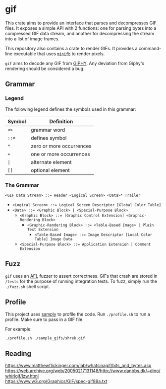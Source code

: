 # gif

This crate aims to provide an interface that parses and decompresses GIF files. It exposes a simple API with 2
functions: one for parsing bytes into a compressed GIF data stream, and another for decompressing the stream into a list
of image frames.

This repository also contains a crate to render GIFs. It provides a command-line executable that
uses [`minifb`](https://github.com/emoon/rust_minifb) to render pixels.

`gif` aims to decode any GIF from [GIPHY](https://giphy.com). Any deviation from Giphy's rendering should be
considered a bug.

## Grammar

### Legend

The following legend defines the symbols used in this grammar:

| Symbol | Definition               |
|--------|--------------------------|
| `<>`   | grammar word             |
| `::=`  | defines symbol           |
| `*`    | zero or more occurrences |
| `+`    | one or more occurrences  |
| `\|`   | alternate element        |
| `[]`   | optional element         |

### The Grammar

`<GIF Data Stream> ::= Header <Logical Screen> <Data>* Trailer`

- `<Logical Screen> ::= Logical Screen Descriptor [Global Color Table]`
- `<Data> ::= <Graphic Block> | <Special-Purpose Block>`
    - `<Graphic Block> ::= [Graphic Control Extension] <Graphic-Rendering Block>`
        - `<Graphic-Rendering Block> ::= <Table-Based Image> | Plain Text Extension`
            - `<Table-Based Image> ::= Image Descriptor [Local Color Table] Image Data`
    - `<Special-Purpose Block> ::= Application Extension | Comment Extension`

## Fuzz

`gif` uses an [AFL](https://en.wikipedia.org/wiki/American_Fuzzy_Lop_(software)) fuzzer to assert correctness. GIFs that
crash are stored in `/tests` for the purpose of running
integration tests. To fuzz, simply run the `./fuzz.sh` shell script.

## Profile

This project uses [samply](https://github.com/mstange/samply) to profile the code. Run `./profile.sh` to run a
profile. Make sure to pass in a GIF file.

For example:

```bash
./profile.sh ./sample_gifs/shrek.gif
```

## Reading

https://www.matthewflickinger.com/lab/whatsinagif/bits_and_bytes.asp<br>
https://web.archive.org/web/20050217131148/http://www.danbbs.dk/~dino/whirlgif/lzw.html<br>
https://www.w3.org/Graphics/GIF/spec-gif89a.txt<br>
